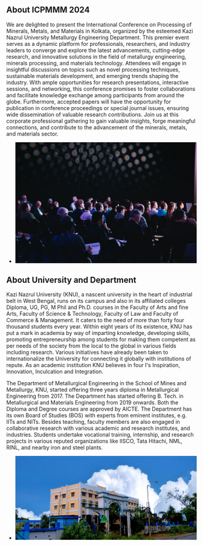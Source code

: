 ## About ICPMMM 2024

We are delighted to present the International Conference on Processing of Minerals, Metals, and Materials in Kolkata, organized by the esteemed Kazi Nazrul University Metallurgy Engineering Department. This premier event serves as a dynamic platform for professionals, researchers, and industry leaders to converge and explore the latest advancements, cutting-edge research, and innovative solutions in the field of metallurgy engineering, minerals processing, and materials technology. Attendees will engage in insightful discussions on topics such as novel processing techniques, sustainable materials development, and emerging trends shaping the industry. With ample opportunities for research presentations, interactive sessions, and networking, this conference promises to foster collaborations and facilitate knowledge exchange among participants from around the globe. Furthermore, accepted papers will have the opportunity for publication in conference proceedings or special journal issues, ensuring wide dissemination of valuable research contributions. Join us at this corporate professional gathering to gain valuable insights, forge meaningful connections, and contribute to the advancement of the minerals, metals, and materials sector.

- ![Invitation](./assets/img/invitation.webp)

## About University and Department

Kazi Nazrul University (KNU), a nascent university in the heart of industrial belt in West Bengal, runs on
its campus and also in its affiliated colleges Diploma, UG, PG, M Phil and Ph.D. courses in the Faculty of
Arts and fine Arts, Faculty of Science & Technology, Faculty of Law and Faculty of Commerce &
Management. It caters to the need of more than forty four thousand students every year. Within eight years
of its existence, KNU has put a mark in academia by way of imparting knowledge, developing skills,
promoting entrepreneurship among students for making them competent as per needs of the society from
the local to the global in various fields including research. Various initiatives have already been taken to
internationalize the University for connecting it globally with institutions of repute. As an academic
institution KNU believes in four I's Inspiration, Innovation, Inculcation and Integration.

The Department of Metallurgical Engineering in the School of Mines and Metallurgy, KNU, started offering
three years diploma in Metallurgical Engineering from 2017. The Department has started offering B. Tech.
in Metallurgical and Materials Engineering from 2019 onwards. Both the Diploma and Degree courses are
approved by AICTE. The Department has its own Board of Studies (BOS) with experts from eminent
institutes, e.g. IITs and NITs. Besides teaching, faculty members are also engaged in collaborative research
with various academic and research institutes, and industries. Students undertake vocational training,
internship, and research projects in various reputed organizations like IISCO, Tata Hitachi, NML, RINL,
and nearby iron and steel plants.

- ![KNU](./assets/img/knu.webp)
